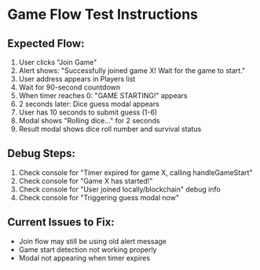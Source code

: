 # Game Flow Test Instructions

## Expected Flow:
1. User clicks "Join Game" 
2. Alert shows: "Successfully joined game X! Wait for the game to start."
3. User address appears in Players list
4. Wait for 90-second countdown
5. When timer reaches 0: "GAME STARTING!" appears
6. 2 seconds later: Dice guess modal appears
7. User has 10 seconds to submit guess (1-6)
8. Modal shows "Rolling dice..." for 2 seconds
9. Result modal shows dice roll number and survival status

## Debug Steps:
1. Check console for "Timer expired for game X, calling handleGameStart"
2. Check console for "Game X has started!"
3. Check console for "User joined locally/blockchain" debug info
4. Check console for "Triggering guess modal now"

## Current Issues to Fix:
- Join flow may still be using old alert message
- Game start detection not working properly
- Modal not appearing when timer expires
